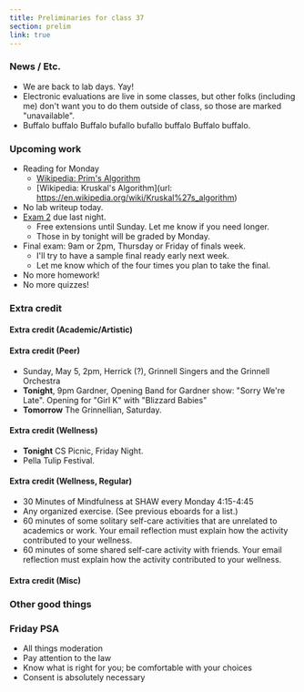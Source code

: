 ```yaml
---
title: Preliminaries for class 37
section: prelim
link: true
---
```

### News / Etc.

* We are back to lab days.  Yay!
* Electronic evaluations are live in some classes, but other folks
  (including me) don't want you to do them outside of class, so those
  are marked "unavailable".
* Buffalo buffalo Buffalo bufallo bufallo buffalo Buffalo buffalo.

### Upcoming work

* Reading for Monday
    * [Wikipedia: Prim's Algorithm](https://en.wikipedia.org/wiki/Prim%27s_algorithm)
    * [Wikipedia: Kruskal's Algorithm](url: https://en.wikipedia.org/wiki/Kruskal%27s_algorithm)
* No lab writeup today.
* [Exam 2](../exams/exam02) due last night. 
    * Free extensions until Sunday.  Let me know if you need longer.
    * Those in by tonight will be graded by Monday.
* Final exam: 9am or 2pm, Thursday or Friday of finals week.
    * I'll try to have a sample final ready early next week.
    * Let me know which of the four times you plan to take the final.
* No more homework!
* No more quizzes!

### Extra credit

#### Extra credit (Academic/Artistic)

#### Extra credit (Peer)

* Sunday, May 5, 2pm, Herrick (?),
  Grinnell Singers and the Grinnell Orchestra
* **Tonight**, 9pm Gardner, Opening Band for Gardner show: "Sorry We're Late".
  Opening for "Girl K" with "Blizzard Babies"
* **Tomorrow** The Grinnellian, Saturday.

#### Extra credit (Wellness)

* **Tonight** CS Picnic, Friday Night.
* Pella Tulip Festival.

#### Extra credit (Wellness, Regular)

* 30 Minutes of Mindfulness at SHAW every Monday 4:15-4:45
* Any organized exercise.  (See previous eboards for a list.)
* 60 minutes of some solitary self-care activities that are unrelated to 
  academics or work.  Your email reflection must explain how
  the activity contributed to your wellness.
* 60 minutes of some shared self-care activity with friends.  Your email 
  reflection must explain how the activity contributed to your wellness.

#### Extra credit (Misc)

### Other good things

### Friday PSA

* All things moderation
* Pay attention to the law
* Know what is right for you; be comfortable with your choices
* Consent is absolutely necessary

